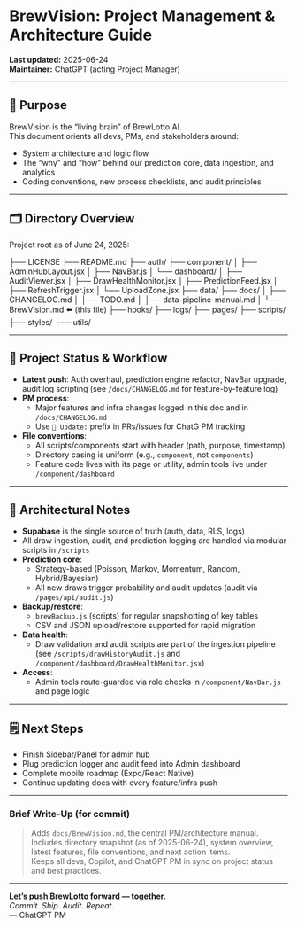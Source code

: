 <!--
BrewLotto AI Project — BrewVision.md
docs/BrewVision.md
Generated: 2025-06-24  08:40 PM EDT
Maintainer: ChatGPT (BrewLotto PM)
-->

# BrewVision: Project Management & Architecture Guide

**Last updated:** 2025-06-24  
**Maintainer:** ChatGPT (acting Project Manager)

---

## 🧭 Purpose

BrewVision is the “living brain” of BrewLotto AI.  
This document orients all devs, PMs, and stakeholders around:
- System architecture and logic flow
- The “why” and “how” behind our prediction core, data ingestion, and analytics
- Coding conventions, new process checklists, and audit principles

---

## 🗂️ Directory Overview

Project root as of June 24, 2025:

├── LICENSE
├── README.md
├── auth/
├── component/
│ ├── AdminHubLayout.jsx
│ ├── NavBar.js
│ └── dashboard/
│ ├── AuditViewer.jsx
│ ├── DrawHealthMonitor.jsx
│ ├── PredictionFeed.jsx
│ ├── RefreshTrigger.jsx
│ └── UploadZone.jsx
├── data/
├── docs/
│ ├── CHANGELOG.md
│ ├── TODO.md
│ ├── data-pipeline-manual.md
│ └── BrewVision.md ⬅️ (this file)
├── hooks/
├── logs/
├── pages/
├── scripts/
├── styles/
├── utils/


---

## 🚦 Project Status & Workflow

- **Latest push**: Auth overhaul, prediction engine refactor, NavBar upgrade, audit log scripting (see `/docs/CHANGELOG.md` for feature-by-feature log)
- **PM process**:  
  - Major features and infra changes logged in this doc and in `/docs/CHANGELOG.md`
  - Use `🧾 Update:` prefix in PRs/issues for ChatG PM tracking
- **File conventions**:  
  - All scripts/components start with header (path, purpose, timestamp)
  - Directory casing is uniform (e.g., `component`, not `components`)
  - Feature code lives with its page or utility, admin tools live under `/component/dashboard`

---

## 🧠 Architectural Notes

- **Supabase** is the single source of truth (auth, data, RLS, logs)
- All draw ingestion, audit, and prediction logging are handled via modular scripts in `/scripts`
- **Prediction core**:  
  - Strategy-based (Poisson, Markov, Momentum, Random, Hybrid/Bayesian)
  - All new draws trigger probability and audit updates (audit via `/pages/api/audit.js`)
- **Backup/restore**:  
  - `brewBackup.js` (scripts) for regular snapshotting of key tables
  - CSV and JSON upload/restore supported for rapid migration
- **Data health**:  
  - Draw validation and audit scripts are part of the ingestion pipeline (see `/scripts/drawHistoryAudit.js` and `/component/dashboard/DrawHealthMonitor.jsx`)
- **Access**:  
  - Admin tools route-guarded via role checks in `/component/NavBar.js` and page logic

---

## 🗒️ Next Steps

- Finish Sidebar/Panel for admin hub
- Plug prediction logger and audit feed into Admin dashboard
- Complete mobile roadmap (Expo/React Native)
- Continue updating docs with every feature/infra push

---

### Brief Write-Up (for commit)

> Adds `docs/BrewVision.md`, the central PM/architecture manual.  
> Includes directory snapshot (as of 2025-06-24), system overview, latest features, file conventions, and next action items.  
> Keeps all devs, Copilot, and ChatGPT PM in sync on project status and best practices.

---

**Let’s push BrewLotto forward — together.**  
*Commit. Ship. Audit. Repeat.*  
— ChatGPT PM



